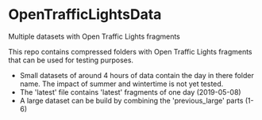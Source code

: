 # OpenTrafficLightsData
Multiple datasets with Open Traffic Lights fragments

This repo contains compressed folders with Open Traffic Lights fragments that can be used for testing purposes.

* Small datasets of around 4 hours of data contain the day in there folder name. The impact of summer and wintertime is not yet tested.
* The 'latest' file contains 'latest' fragments of one day (2019-05-08)
* A large dataset can be build by combining the 'previous_large' parts (1-6)

